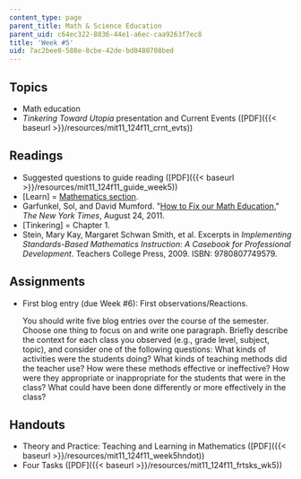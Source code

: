 ```yaml
---
content_type: page
parent_title: Math & Science Education
parent_uid: c64ec322-8836-44e1-a6ec-caa9263f7ec8
title: 'Week #5'
uid: 7ac2bee0-588e-8cbe-42de-bd0480708bed
---
```


Topics
------

*   Math education
*   _Tinkering Toward Utopia_ presentation and Current Events ([PDF]({{< baseurl >}}/resources/mit11_124f11_crnt_evts))

Readings
--------

*   Suggested questions to guide reading ([PDF]({{< baseurl >}}/resources/mit11_124f11_guide_week5))
*   \[Learn\] = [Mathematics section](http://www.nap.edu/openbook.php?record_id=9853&page=164).
*   Garfunkel, Sol, and David Mumford. "[How to Fix our Math Education](http://www.nytimes.com/2011/08/25/opinion/how-to-fix-our-math-education.html?_r=1)," _The New York Times_, August 24, 2011.
*   \[Tinkering\] = Chapter 1.
*   Stein, Mary Kay, Margaret Schwan Smith, et al. Excerpts in _Implementing Standards-Based Mathematics Instruction: A Casebook for Professional Development_. Teachers College Press, 2009. ISBN: 9780807749579.

Assignments
-----------

*   First blog entry (due Week #6): First observations/Reactions.
    
    You should write five blog entries over the course of the semester. Choose one thing to focus on and write one paragraph. Briefly describe the context for each class you observed (e.g., grade level, subject, topic), and consider one of the following questions: What kinds of activities were the students doing? What kinds of teaching methods did the teacher use? How were these methods effective or ineffective? How were they appropriate or inappropriate for the students that were in the class? What could have been done differently or more effectively in the class?
    

Handouts
--------

*   Theory and Practice: Teaching and Learning in Mathematics ([PDF]({{< baseurl >}}/resources/mit11_124f11_week5hndot))
*   Four Tasks ([PDF]({{< baseurl >}}/resources/mit11_124f11_frtsks_wk5))